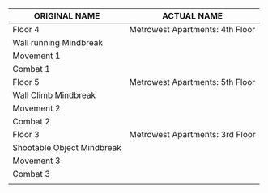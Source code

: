 | ORIGINAL NAME              | ACTUAL NAME                     |
| -------------------------- | ------------------------------- |
| Floor 4                    | Metrowest Apartments: 4th Floor |
| Wall running Mindbreak     |                                 |
| Movement 1                 |                                 |
| Combat 1                   |                                 |
| Floor 5                    | Metrowest Apartments: 5th Floor |
| Wall Climb Mindbreak       |                                 |
| Movement 2                 |                                 |
| Combat 2                   |                                 |
| Floor 3                    | Metrowest Apartments: 3rd Floor |
| Shootable Object Mindbreak |                                 |
| Movement 3                 |                                 |
| Combat 3                   |                                 |
|                            |                                 |
